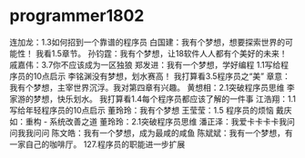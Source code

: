 
# programmer1802
连加龙：1.3如何招到一个靠谱的程序员
白国建：我有个梦想，想要探索世界的可能性！ 我看1.5章节。
孙钧霆：我有个梦想，让18软件人人都有个美好的未来！
戚嘉伟：3.7你不应该成为一区独狼
郑发进：我有一个梦想，学好编程 1.1写给程序员的10点启示
李铭渊没有梦想，划水赛高！
我打算看3.5程序员之“美”
章意：我有个梦想，主宰世界沉浮。我对第四章有兴趣。
黄想相：2.1突破程序员思维
李家游的梦想，快乐划水。
我打算看1.4每个程序员都应该了解的一件事
江浩翔：1.1写给年轻程序员的10点启示
董玲玲：我有个梦想
王莹莹：1.5 程序员的烦恼
戴庆如：重构 - 系统改善之道
董玲玲：2.1突破程序员思维
潘正泽：我爱卡卡卡卡我问问我我问问
陈文皓：我有一个梦想，成为最咸的咸鱼
陈斌斌：我有一个梦想，有一家自己的咖啡厅。
127.程序员的职能进一步扩展

